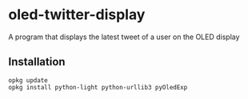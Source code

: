 # oled-twitter-display
A program that displays the latest tweet of a user on the OLED display

## Installation

```
opkg update
opkg install python-light python-urllib3 pyOledExp
```
